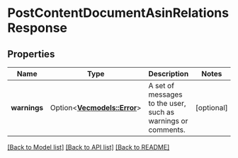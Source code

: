 # PostContentDocumentAsinRelationsResponse

## Properties

Name | Type | Description | Notes
------------ | ------------- | ------------- | -------------
**warnings** | Option<[**Vec<models::Error>**](Error.md)> | A set of messages to the user, such as warnings or comments. | [optional]

[[Back to Model list]](../README.md#documentation-for-models) [[Back to API list]](../README.md#documentation-for-api-endpoints) [[Back to README]](../README.md)


